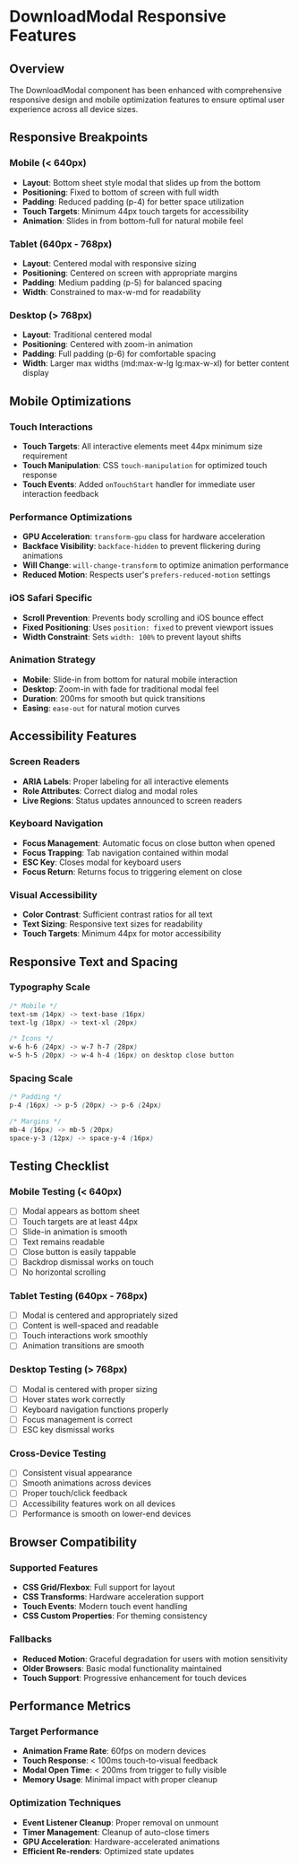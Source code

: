 # DownloadModal Responsive Features

## Overview
The DownloadModal component has been enhanced with comprehensive responsive design and mobile optimization features to ensure optimal user experience across all device sizes.

## Responsive Breakpoints

### Mobile (< 640px)
- **Layout**: Bottom sheet style modal that slides up from the bottom
- **Positioning**: Fixed to bottom of screen with full width
- **Padding**: Reduced padding (p-4) for better space utilization
- **Touch Targets**: Minimum 44px touch targets for accessibility
- **Animation**: Slides in from bottom-full for natural mobile feel

### Tablet (640px - 768px)
- **Layout**: Centered modal with responsive sizing
- **Positioning**: Centered on screen with appropriate margins
- **Padding**: Medium padding (p-5) for balanced spacing
- **Width**: Constrained to max-w-md for readability

### Desktop (> 768px)
- **Layout**: Traditional centered modal
- **Positioning**: Centered with zoom-in animation
- **Padding**: Full padding (p-6) for comfortable spacing
- **Width**: Larger max widths (md:max-w-lg lg:max-w-xl) for better content display

## Mobile Optimizations

### Touch Interactions
- **Touch Targets**: All interactive elements meet 44px minimum size requirement
- **Touch Manipulation**: CSS `touch-manipulation` for optimized touch response
- **Touch Events**: Added `onTouchStart` handler for immediate user interaction feedback

### Performance Optimizations
- **GPU Acceleration**: `transform-gpu` class for hardware acceleration
- **Backface Visibility**: `backface-hidden` to prevent flickering during animations
- **Will Change**: `will-change-transform` to optimize animation performance
- **Reduced Motion**: Respects user's `prefers-reduced-motion` settings

### iOS Safari Specific
- **Scroll Prevention**: Prevents body scrolling and iOS bounce effect
- **Fixed Positioning**: Uses `position: fixed` to prevent viewport issues
- **Width Constraint**: Sets `width: 100%` to prevent layout shifts

### Animation Strategy
- **Mobile**: Slide-in from bottom for natural mobile interaction
- **Desktop**: Zoom-in with fade for traditional modal feel
- **Duration**: 200ms for smooth but quick transitions
- **Easing**: `ease-out` for natural motion curves

## Accessibility Features

### Screen Readers
- **ARIA Labels**: Proper labeling for all interactive elements
- **Role Attributes**: Correct dialog and modal roles
- **Live Regions**: Status updates announced to screen readers

### Keyboard Navigation
- **Focus Management**: Automatic focus on close button when opened
- **Focus Trapping**: Tab navigation contained within modal
- **ESC Key**: Closes modal for keyboard users
- **Focus Return**: Returns focus to triggering element on close

### Visual Accessibility
- **Color Contrast**: Sufficient contrast ratios for all text
- **Text Sizing**: Responsive text sizes for readability
- **Touch Targets**: Minimum 44px for motor accessibility

## Responsive Text and Spacing

### Typography Scale
```css
/* Mobile */
text-sm (14px) -> text-base (16px)
text-lg (18px) -> text-xl (20px)

/* Icons */
w-6 h-6 (24px) -> w-7 h-7 (28px)
w-5 h-5 (20px) -> w-4 h-4 (16px) on desktop close button
```

### Spacing Scale
```css
/* Padding */
p-4 (16px) -> p-5 (20px) -> p-6 (24px)

/* Margins */
mb-4 (16px) -> mb-5 (20px)
space-y-3 (12px) -> space-y-4 (16px)
```

## Testing Checklist

### Mobile Testing (< 640px)
- [ ] Modal appears as bottom sheet
- [ ] Touch targets are at least 44px
- [ ] Slide-in animation is smooth
- [ ] Text remains readable
- [ ] Close button is easily tappable
- [ ] Backdrop dismissal works on touch
- [ ] No horizontal scrolling

### Tablet Testing (640px - 768px)
- [ ] Modal is centered and appropriately sized
- [ ] Content is well-spaced and readable
- [ ] Touch interactions work smoothly
- [ ] Animation transitions are smooth

### Desktop Testing (> 768px)
- [ ] Modal is centered with proper sizing
- [ ] Hover states work correctly
- [ ] Keyboard navigation functions properly
- [ ] Focus management is correct
- [ ] ESC key dismissal works

### Cross-Device Testing
- [ ] Consistent visual appearance
- [ ] Smooth animations across devices
- [ ] Proper touch/click feedback
- [ ] Accessibility features work on all devices
- [ ] Performance is smooth on lower-end devices

## Browser Compatibility

### Supported Features
- **CSS Grid/Flexbox**: Full support for layout
- **CSS Transforms**: Hardware acceleration support
- **Touch Events**: Modern touch event handling
- **CSS Custom Properties**: For theming consistency

### Fallbacks
- **Reduced Motion**: Graceful degradation for users with motion sensitivity
- **Older Browsers**: Basic modal functionality maintained
- **Touch Support**: Progressive enhancement for touch devices

## Performance Metrics

### Target Performance
- **Animation Frame Rate**: 60fps on modern devices
- **Touch Response**: < 100ms touch-to-visual feedback
- **Modal Open Time**: < 200ms from trigger to fully visible
- **Memory Usage**: Minimal impact with proper cleanup

### Optimization Techniques
- **Event Listener Cleanup**: Proper removal on unmount
- **Timer Management**: Cleanup of auto-close timers
- **GPU Acceleration**: Hardware-accelerated animations
- **Efficient Re-renders**: Optimized state updates